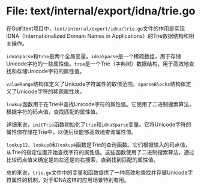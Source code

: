 # File: text/internal/export/idna/trie.go

在Go的text项目中，`text/internal/export/idna/trie.go`文件的作用是实现IDNA（Internationalized Domain Names in Applications）的Trie数据结构和相关操作。

`idnaSparse`和`trie`是两个全局变量。`idnaSparse`是一个稀疏数组，用于存储Unicode字符的一些属性值。`trie`是一个Trie（字典树）数据结构，用于高效地查找和存储Unicode字符的属性值。

`valueRange`结构体定义了Unicode字符属性的取值范围。`sparseBlocks`结构体定义了Unicode字符的稀疏属性块。

`lookup`函数用于在Trie中查找Unicode字符的属性值。它使用了二进制搜索算法，根据字符的码点值，查找匹配的属性值。

详细来说，`initTrie`函数初始化了`trie`和`idnaSparse`变量。它将Unicode字符的属性值存储在Trie中，以便后续能够高效地查询属性值。

`lookup12`、`lookup8`和`lookup4`函数是Trie的查询函数。它们根据输入的码点值，从Trie的指定位置开始查找字符的属性值。这些函数使用了二进制搜索算法，通过比较码点值来确定是向左还是向右搜索，直到找到匹配的属性值。

总的来说，`trie.go`文件中的变量和函数提供了一种高效地查找并存储Unicode字符属性的机制，对于IDNA这样的应用场景特别有用。

